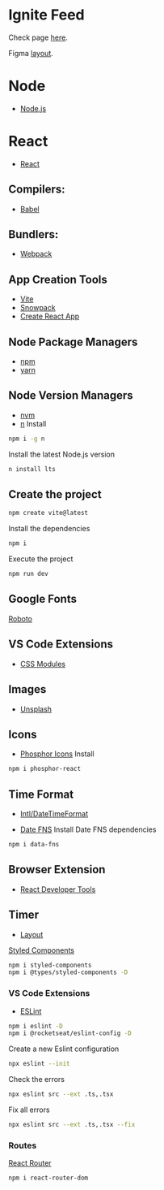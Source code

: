 # Ignite Feed

Check page [here](https://react-ecru-zeta.vercel.app/). 

Figma [layout](https://www.figma.com/file/5rjUgceKPHymUjzB5pdzdN/Ignite-Feed-(Community)?node-id=1%3A35).

# Node

- [Node.js](https://nodejs.org/en/)

# React

- [React](https://reactjs.org/)

## Compilers:

- [Babel](https://babeljs.io/)

## Bundlers:

- [Webpack](https://webpack.js.org/)

## App Creation Tools

- [Vite](https://vitejs.dev/)
- [Snowpack](https://www.snowpack.dev/tutorials/react)
- [Create React App](https://create-react-app.dev/)

## Node Package Managers

- [npm](https://www.npmjs.com/)
- [yarn](https://yarnpkg.com/)

## Node Version Managers

- [nvm](https://github.com/nvm-sh/nvm)
- [n](https://github.com/tj/n)
Install
```sh
npm i -g n
```
Install the latest Node.js version
```sh
n install lts
```

## Create the project
```sh
npm create vite@latest
```
Install the dependencies
```sh
npm i
```
Execute the project
```sh
npm run dev
```

## Google Fonts
[Roboto](https://fonts.google.com/specimen/Roboto)


## VS Code Extensions

- [CSS Modules](https://marketplace.visualstudio.com/items?itemName=clinyong.vscode-css-modules)

## Images

- [Unsplash](https://unsplash.com/)

## Icons

- [Phosphor Icons](https://phosphoricons.com/)
Install
```sh
npm i phosphor-react
```

## Time Format

- [Intl/DateTimeFormat](https://developer.mozilla.org/pt-BR/docs/Web/JavaScript/Reference/Global_Objects/Intl/DateTimeFormat)

- [Date FNS](https://date-fns.org)
Install Date FNS dependencies
```sh
npm i data-fns
```

## Browser Extension

- [React Developer Tools](https://chrome.google.com/webstore/detail/react-developer-tools/fmkadmapgofadopljbjfkapdkoienihi)



## Timer

- [Layout](https://www.figma.com/file/tA807DAy4ZqnlLNNvNu6tx/Ignite-Timer-(Community)?node-id=0%3A1)

[Styled Components]()
```sh
npm i styled-components
npm i @types/styled-components -D
```

### VS Code Extensions

- [ESLint](https://marketplace.visualstudio.com/items?itemName=dbaeumer.vscode-eslint)

```sh
npm i eslint -D
npm i @rocketseat/eslint-config -D
```

Create a new Eslint configuration
```sh
npx eslint --init
```

Check the errors
```sh
npx eslint src --ext .ts,.tsx
```

Fix all errors
```sh
npx eslint src --ext .ts,.tsx --fix
```

### Routes
[React Router](https://github.com/remix-run/react-router)
```sh
npm i react-router-dom
```